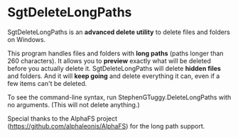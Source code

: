 # SgtDeleteLongPaths

SgtDeleteLongPaths is an **advanced delete utility** to delete files and folders on Windows. 

This program handles files and folders with **long paths** (paths longer than 260 characters). It allows you to **preview** exactly what will be deleted before you actually delete it. SgtDeleteLongPaths will delete **hidden files** and folders. And it will **keep going** and delete everything it can, even if a few items can't be deleted.

To see the command-line syntax, run StephenGTuggy.DeleteLongPaths with no arguments. (This will not delete anything.)

Special thanks to the AlphaFS project (https://github.com/alphaleonis/AlphaFS) for the long path support.
